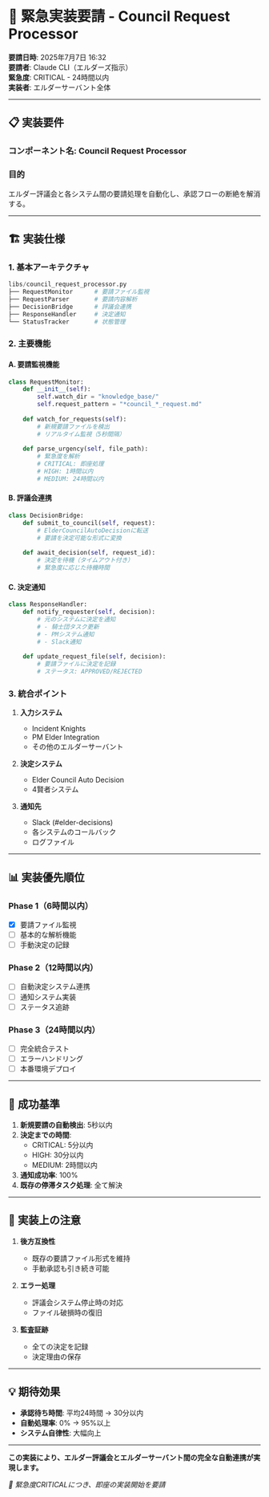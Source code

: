 # 🚨 緊急実装要請 - Council Request Processor

**要請日時**: 2025年7月7日 16:32  
**要請者**: Claude CLI（エルダーズ指示）  
**緊急度**: CRITICAL - 24時間以内  
**実装者**: エルダーサーバント全体

---

## 📋 実装要件

### コンポーネント名: **Council Request Processor**

### 目的
エルダー評議会と各システム間の要請処理を自動化し、承認フローの断絶を解消する。

---

## 🏗️ 実装仕様

### 1. **基本アーキテクチャ**
```python
libs/council_request_processor.py
├── RequestMonitor      # 要請ファイル監視
├── RequestParser       # 要請内容解析
├── DecisionBridge      # 評議会連携
├── ResponseHandler     # 決定通知
└── StatusTracker       # 状態管理
```

### 2. **主要機能**

#### A. 要請監視機能
```python
class RequestMonitor:
    def __init__(self):
        self.watch_dir = "knowledge_base/"
        self.request_pattern = "*council_*_request.md"
        
    def watch_for_requests(self):
        # 新規要請ファイルを検出
        # リアルタイム監視（5秒間隔）
        
    def parse_urgency(self, file_path):
        # 緊急度を解析
        # CRITICAL: 即座処理
        # HIGH: 1時間以内
        # MEDIUM: 24時間以内
```

#### B. 評議会連携
```python
class DecisionBridge:
    def submit_to_council(self, request):
        # ElderCouncilAutoDecisionに転送
        # 要請を決定可能な形式に変換
        
    def await_decision(self, request_id):
        # 決定を待機（タイムアウト付き）
        # 緊急度に応じた待機時間
```

#### C. 決定通知
```python
class ResponseHandler:
    def notify_requester(self, decision):
        # 元のシステムに決定を通知
        # - 騎士団タスク更新
        # - PMシステム通知
        # - Slack通知
        
    def update_request_file(self, decision):
        # 要請ファイルに決定を記録
        # ステータス: APPROVED/REJECTED
```

### 3. **統合ポイント**

1. **入力システム**
   - Incident Knights
   - PM Elder Integration
   - その他のエルダーサーバント

2. **決定システム**
   - Elder Council Auto Decision
   - 4賢者システム

3. **通知先**
   - Slack (#elder-decisions)
   - 各システムのコールバック
   - ログファイル

---

## 📊 実装優先順位

### Phase 1（6時間以内）
- [x] 要請ファイル監視
- [ ] 基本的な解析機能
- [ ] 手動決定の記録

### Phase 2（12時間以内）
- [ ] 自動決定システム連携
- [ ] 通知システム実装
- [ ] ステータス追跡

### Phase 3（24時間以内）
- [ ] 完全統合テスト
- [ ] エラーハンドリング
- [ ] 本番環境デプロイ

---

## 🎯 成功基準

1. **新規要請の自動検出**: 5秒以内
2. **決定までの時間**: 
   - CRITICAL: 5分以内
   - HIGH: 30分以内
   - MEDIUM: 2時間以内
3. **通知成功率**: 100%
4. **既存の停滞タスク処理**: 全て解決

---

## 🔧 実装上の注意

1. **後方互換性**
   - 既存の要請ファイル形式を維持
   - 手動承認も引き続き可能

2. **エラー処理**
   - 評議会システム停止時の対応
   - ファイル破損時の復旧

3. **監査証跡**
   - 全ての決定を記録
   - 決定理由の保存

---

## 💡 期待効果

- **承認待ち時間**: 平均24時間 → 30分以内
- **自動処理率**: 0% → 95%以上
- **システム自律性**: 大幅向上

---

**この実装により、エルダー評議会とエルダーサーバント間の完全な自動連携が実現します。**

*🚨 緊急度CRITICALにつき、即座の実装開始を要請*